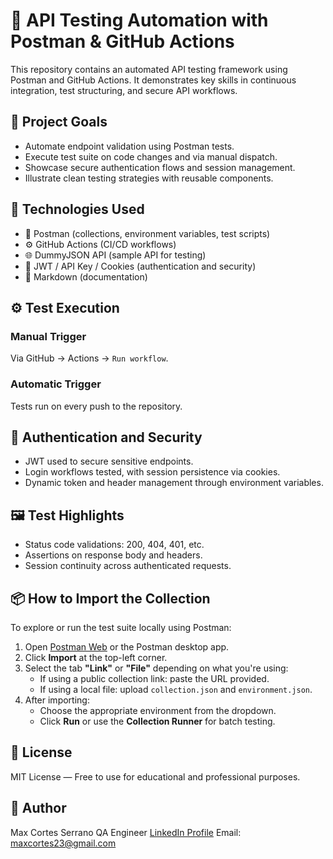 # 🧪 API Testing Automation with Postman & GitHub Actions

This repository contains an automated API testing framework using Postman and GitHub Actions. It demonstrates key skills in continuous integration, test structuring, and secure API workflows.

## 🚀 Project Goals

- Automate endpoint validation using Postman tests.
- Execute test suite on code changes and via manual dispatch.
- Showcase secure authentication flows and session management.
- Illustrate clean testing strategies with reusable components.

## 🧰 Technologies Used

- 🧪 Postman (collections, environment variables, test scripts)
- ⚙️ GitHub Actions (CI/CD workflows)
- 🌐 DummyJSON API (sample API for testing)
- 🔐 JWT / API Key / Cookies (authentication and security)
- 📄 Markdown (documentation)

## ⚙️ Test Execution

### Manual Trigger
Via GitHub → Actions → `Run workflow`.

### Automatic Trigger
Tests run on every push to the repository.

## 🔐 Authentication and Security

- JWT used to secure sensitive endpoints.
- Login workflows tested, with session persistence via cookies.
- Dynamic token and header management through environment variables.
  
## 🖼️ Test Highlights
- Status code validations: 200, 404, 401, etc.
- Assertions on response body and headers.
- Session continuity across authenticated requests.

## 📦 How to Import the Collection

To explore or run the test suite locally using Postman:

1. Open [Postman Web](https://web.postman.com) or the Postman desktop app.
2. Click **Import** at the top-left corner.
3. Select the tab **"Link"** or **"File"** depending on what you're using:
   - If using a public collection link: paste the URL provided.
   - If using a local file: upload `collection.json` and `environment.json`.
4. After importing:
   - Choose the appropriate environment from the dropdown.
   - Click **Run** or use the **Collection Runner** for batch testing.
     
## 📜 License
MIT License — Free to use for educational and professional purposes.

## 👤 Author
Max Cortes Serrano
QA Engineer
[LinkedIn Profile](https://www.linkedin.com/in/max-cortés-6a132b21b)
Email: maxcortes23@gmail.com



